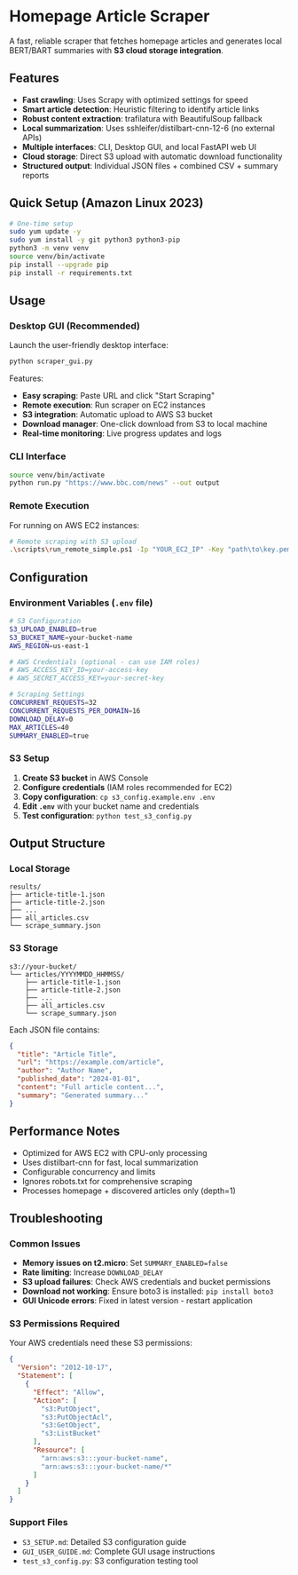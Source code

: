 # Homepage Article Scraper

A fast, reliable scraper that fetches homepage articles and generates local BERT/BART summaries with **S3 cloud storage integration**.

## Features

- **Fast crawling**: Uses Scrapy with optimized settings for speed
- **Smart article detection**: Heuristic filtering to identify article links
- **Robust content extraction**: trafilatura with BeautifulSoup fallback
- **Local summarization**: Uses sshleifer/distilbart-cnn-12-6 (no external APIs)
- **Multiple interfaces**: CLI, Desktop GUI, and local FastAPI web UI
- **Cloud storage**: Direct S3 upload with automatic download functionality
- **Structured output**: Individual JSON files + combined CSV + summary reports

## Quick Setup (Amazon Linux 2023)

```bash
# One-time setup
sudo yum update -y
sudo yum install -y git python3 python3-pip
python3 -m venv venv
source venv/bin/activate
pip install --upgrade pip
pip install -r requirements.txt
```

## Usage

### Desktop GUI (Recommended)

Launch the user-friendly desktop interface:
```bash
python scraper_gui.py
```

Features:
- **Easy scraping**: Paste URL and click "Start Scraping"
- **Remote execution**: Run scraper on EC2 instances
- **S3 integration**: Automatic upload to AWS S3 bucket
- **Download manager**: One-click download from S3 to local machine
- **Real-time monitoring**: Live progress updates and logs

### CLI Interface

```bash
source venv/bin/activate
python run.py "https://www.bbc.com/news" --out output
```

### Remote Execution

For running on AWS EC2 instances:
```bash
# Remote scraping with S3 upload
.\scripts\run_remote_simple.ps1 -Ip "YOUR_EC2_IP" -Key "path\to\key.pem" -Url "https://example.com"
```

## Configuration

### Environment Variables (`.env` file)

```bash
# S3 Configuration
S3_UPLOAD_ENABLED=true
S3_BUCKET_NAME=your-bucket-name
AWS_REGION=us-east-1

# AWS Credentials (optional - can use IAM roles)
# AWS_ACCESS_KEY_ID=your-access-key
# AWS_SECRET_ACCESS_KEY=your-secret-key

# Scraping Settings
CONCURRENT_REQUESTS=32
CONCURRENT_REQUESTS_PER_DOMAIN=16
DOWNLOAD_DELAY=0
MAX_ARTICLES=40
SUMMARY_ENABLED=true
```

### S3 Setup

1. **Create S3 bucket** in AWS Console
2. **Configure credentials** (IAM roles recommended for EC2)
3. **Copy configuration**: `cp s3_config.example.env .env`
4. **Edit `.env`** with your bucket name and credentials
5. **Test configuration**: `python test_s3_config.py`

## Output Structure

### Local Storage
```
results/
├── article-title-1.json
├── article-title-2.json
├── ...
├── all_articles.csv
└── scrape_summary.json
```

### S3 Storage
```
s3://your-bucket/
└── articles/YYYYMMDD_HHMMSS/
    ├── article-title-1.json
    ├── article-title-2.json
    ├── ...
    ├── all_articles.csv
    └── scrape_summary.json
```

Each JSON file contains:
```json
{
  "title": "Article Title",
  "url": "https://example.com/article",
  "author": "Author Name",
  "published_date": "2024-01-01",
  "content": "Full article content...",
  "summary": "Generated summary..."
}
```

## Performance Notes

- Optimized for AWS EC2 with CPU-only processing
- Uses distilbart-cnn for fast, local summarization
- Configurable concurrency and limits
- Ignores robots.txt for comprehensive scraping
- Processes homepage + discovered articles only (depth=1)

## Troubleshooting

### Common Issues

- **Memory issues on t2.micro**: Set `SUMMARY_ENABLED=false`
- **Rate limiting**: Increase `DOWNLOAD_DELAY`
- **S3 upload failures**: Check AWS credentials and bucket permissions
- **Download not working**: Ensure boto3 is installed: `pip install boto3`
- **GUI Unicode errors**: Fixed in latest version - restart application

### S3 Permissions Required

Your AWS credentials need these S3 permissions:
```json
{
  "Version": "2012-10-17",
  "Statement": [
    {
      "Effect": "Allow",
      "Action": [
        "s3:PutObject",
        "s3:PutObjectAcl",
        "s3:GetObject",
        "s3:ListBucket"
      ],
      "Resource": [
        "arn:aws:s3:::your-bucket-name",
        "arn:aws:s3:::your-bucket-name/*"
      ]
    }
  ]
}
```

### Support Files

- `S3_SETUP.md`: Detailed S3 configuration guide
- `GUI_USER_GUIDE.md`: Complete GUI usage instructions
- `test_s3_config.py`: S3 configuration testing tool
